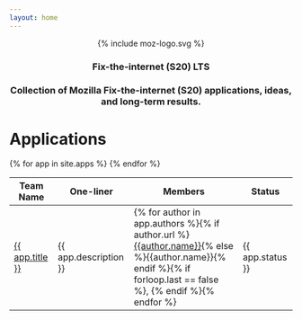 ```yaml
---
layout: home
---
```

<p align="center">
{% include moz-logo.svg %}
<h3 align="center">Fix-the-internet (S20) LTS</h3>
<h3 align="center">Collection of Mozilla Fix-the-internet (S20) applications, ideas, and long-term results.</h3>
</p>

# Applications

<table>
  <thead>
    <tr>
      <th>Team Name</th>
      <th>One-liner</th>
      <th>Members</th>
      <th>Status</th>
    </tr>
  </thead>
  <tbody>
  {% for app in site.apps %}
    <tr>
      <td><a href="{{ app.url }}">{{ app.title }}</a></td>
      <td>{{ app.description }}</td>
      <td>{% for author in app.authors %}{% if author.url %}<a href="{{author.url}}">{{author.name}}</a>{% else %}{{author.name}}{% endif %}{% if forloop.last == false %}, {% endif %}{% endfor %}</td>
      <td>{{ app.status }}</td>
    </tr>
  {% endfor %}
  </tbody>
</table>